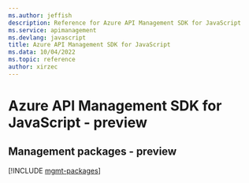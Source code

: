 ```yaml
---
ms.author: jeffish
description: Reference for Azure API Management SDK for JavaScript
ms.service: apimanagement
ms.devlang: javascript
title: Azure API Management SDK for JavaScript
ms.data: 10/04/2022
ms.topic: reference
author: xirzec
---
```

# Azure API Management SDK for JavaScript - preview

## Management packages - preview
[!INCLUDE [mgmt-packages](api-management-mgmt-index.md)]